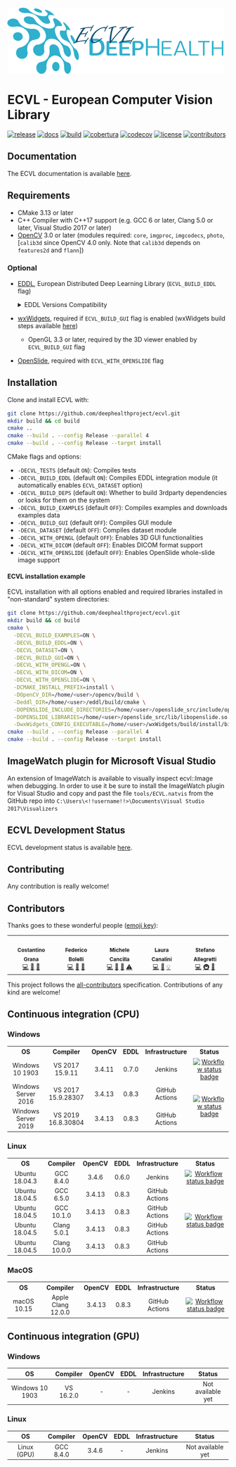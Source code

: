 
![ECVL](doc/logo/DEEPHEALTH_doxygen_logo_reduced.png)
# ECVL - European Computer Vision Library 
[![release](https://img.shields.io/github/v/release/deephealthproject/ecvl)](https://github.com/deephealthproject/ecvl/releases/latest/)
[![docs](https://readthedocs.org/projects/pip/badge/?version=latest&style=flat)](https://deephealthproject.github.io/ecvl/)
[![build](https://jenkins-master-deephealth-unix01.ing.unimore.it/badge/job/DeepHealth/job/ecvl/job/master/linux_end)](#CI)
[![cobertura](https://img.shields.io/jenkins/coverage/cobertura?jobUrl=https%3A%2F%2Fjenkins-master-deephealth-unix01.ing.unimore.it%2Fjob%2FDeepHealth%2Fjob%2Fecvl%2Fjob%2Fmaster%2F&label=cobertura)](https://jenkins-master-deephealth-unix01.ing.unimore.it/job/DeepHealth/job/ecvl/job/master/cobertura/)
[![codecov](https://codecov.io/gh/deephealthproject/ecvl/branch/master/graph/badge.svg)](https://codecov.io/gh/deephealthproject/ecvl)
[![license](https://img.shields.io/github/license/deephealthproject/ecvl)](https://github.com/deephealthproject/ecvl/blob/master/LICENSE)<!-- ALL-CONTRIBUTORS-BADGE:START - Do not remove or modify this section -->
[![contributors](https://img.shields.io/badge/all_contributors-5-orange.svg?style=flat)](#contributors)
<!-- ALL-CONTRIBUTORS-BADGE:END -->

## Documentation

The ECVL documentation is available [here](https://deephealthproject.github.io/ecvl/).

## Requirements
- CMake 3.13 or later
- C++ Compiler with C++17 support (e.g. GCC 6 or later, Clang 5.0 or later, Visual Studio 2017 or later)
- [OpenCV](https://opencv.org) 3.0 or later (modules required: `core`, `imgproc`, `imgcodecs`, `photo`, [`calib3d` since OpenCV 4.0 only. Note that `calib3d` depends on `features2d` and `flann`])

### Optional
- [EDDL](https://github.com/deephealthproject/eddl), European Distributed Deep Learning Library (`ECVL_BUILD_EDDL` flag)
  <details>
  <summary>
    EDDL Versions Compatibility
  </summary>
  <table>
    <thead>
      <tr>
        <th>ECVL</th>
        <th>EDDL</th>
      </tr>
    </thead>
    <tbody>
      <tr>
        <td>0.3.3</td>
        <td>0.9.1b</td>
      </tr>
      <tr>
        <td>0.3.2</td>
        <td>0.9.1b</td>
      </tr>
      <tr>
        <td>0.3.1</td>
        <td>0.8.3</td>
      </tr>
      <tr>
        <td>0.3.0</td>
        <td>0.8.0</td>
      </tr>
      <tr>
        <td>0.2.3</td>
        <td>0.6.0</td>
      </tr>
      <tr>
        <td>0.2.2</td>
        <td>0.6.0</td>
      </tr>
      <tr>
        <td>0.2.1</td>
        <td>0.4.3</td>
      </tr>
      <tr>
        <td>0.2.0</td>
        <td>0.4.3</td>
      </tr>
      <tr>
        <td>0.1.1</td>
        <td>0.4.2</td>
      </tr>
      <tr>
        <td>0.1.0</td>
        <td>0.3.1</td>
      </tr>
    </tbody>
  </table>
  </details>

- [wxWidgets](https://www.wxwidgets.org/), required if `ECVL_BUILD_GUI` flag is enabled (wxWidgets build steps available [here](https://github.com/deephealthproject/ecvl-applications/blob/master/README.md))
  - OpenGL 3.3 or later, required by the 3D viewer enabled by `ECVL_BUILD_GUI` flag
- [OpenSlide](https://github.com/openslide/openslide), required with `ECVL_WITH_OPENSLIDE` flag

## Installation
Clone and install ECVL with:
```bash
git clone https://github.com/deephealthproject/ecvl.git
mkdir build && cd build
cmake ..
cmake --build . --config Release --parallel 4
cmake --build . --config Release --target install
```

CMake flags and options:
- `-DECVL_TESTS` (default `ON`): Compiles tests
- `-DECVL_BUILD_EDDL` (default `ON`): Compiles EDDL integration module (it automatically enables `ECVL_DATASET` option)
- `-DECVL_BUILD_DEPS` (default `ON`): Whether to build 3rdparty dependencies or looks for them on the system
- `-DECVL_BUILD_EXAMPLES` (default `OFF`): Compiles examples and downloads examples data 
- `-DECVL_BUILD_GUI` (default `OFF`): Compiles GUI module
- `-DECVL_DATASET` (default `OFF`): Compiles dataset module
- `-DECVL_WITH_OPENGL` (default `OFF`): Enables 3D GUI functionalities
- `-DECVL_WITH_DICOM` (default `OFF`): Enables DICOM format support
- `-DECVL_WITH_OPENSLIDE` (default `OFF`): Enables OpenSlide whole-slide image support

#### ECVL installation example
ECVL installation with all options enabled and required libraries installed in "non-standard" system directories:
```bash
git clone https://github.com/deephealthproject/ecvl.git
mkdir build && cd build
cmake \
  -DECVL_BUILD_EXAMPLES=ON \
  -DECVL_BUILD_EDDL=ON \
  -DECVL_DATASET=ON \
  -DECVL_BUILD_GUI=ON \
  -DECVL_WITH_OPENGL=ON \
  -DECVL_WITH_DICOM=ON \
  -DECVL_WITH_OPENSLIDE=ON \
  -DCMAKE_INSTALL_PREFIX=install \
  -DOpenCV_DIR=/home/<user>/opencv/build \
  -Deddl_DIR=/home/<user>/eddl/build/cmake \
  -DOPENSLIDE_INCLUDE_DIRECTORIES=/home/<user>/openslide_src/include/openslide \
  -DOPENSLIDE_LIBRARIES=/home/<user>/openslide_src/lib/libopenslide.so \
  -DwxWidgets_CONFIG_EXECUTABLE=/home/<user>/wxWidgets/build/install/bin/wx-config ..
cmake --build . --config Release --parallel 4
cmake --build . --config Release --target install
```

## ImageWatch plugin for Microsoft Visual Studio

An extension of ImageWatch is available to visually inspect ecvl::Image when debugging. In order to use it be sure to install the ImageWatch plugin for Visual Studio and copy and past the file ```tools/ECVL.natvis``` from the GitHub repo into ```C:\Users\<!!username!!>\Documents\Visual Studio 2017\Visualizers```

## ECVL Development Status

ECVL development status is available [here](PROGRESS.md).

## Contributing

Any contribution is really welcome!

## Contributors

Thanks goes to these wonderful people ([emoji key](https://allcontributors.org/docs/en/emoji-key)):

<!-- ALL-CONTRIBUTORS-LIST:START - Do not remove or modify this section -->
<!-- prettier-ignore-start -->
<!-- markdownlint-disable -->
<table>
  <tr>
    <td align="center"><a href="https://github.com/CostantinoGrana"><img src="https://avatars2.githubusercontent.com/u/18437151?v=1" width="100px;" alt=""/><br /><sub><b>Costantino Grana</b></sub></a><br /><a href="https://github.com/deephealthproject/ecvl/commits?author=CostantinoGrana" title="Code">💻</a> <a href="#ideas-CostantinoGrana" title="Ideas, Planning, & Feedback">🤔</a> <a href="#tool-CostantinoGrana" title="Tools">🔧</a></td>
    <td align="center"><a href="https://github.com/prittt"><img src="https://avatars.githubusercontent.com/u/6863130?v=1" width="100px;" alt=""/><br /><sub><b>Federico Bolelli</b></sub></a><br /><a href="https://github.com/deephealthproject/ecvl/commits?author=prittt" title="Code">💻</a> <a href="https://github.com/deephealthproject/ecvl/commits?author=prittt" title="Documentation">📖</a> <a href="#tool-prittt" title="Tools">🔧</a></td>
    <td align="center"><a href="https://github.com/MicheleCancilla"><img src="https://avatars2.githubusercontent.com/u/22983812?v=1" width="100px;" alt=""/><br /><sub><b>Michele Cancilla</b></sub></a><br /><a href="https://github.com/deephealthproject/ecvl/commits?author=MicheleCancilla" title="Code">💻</a> <a href="https://github.com/deephealthproject/ecvl/pulls?q=is%3Apr+reviewed-by%3AMicheleCancilla" title="Reviewed Pull Requests">👀</a> <a href="#tool-MicheleCancilla" title="Tools">🔧</a> <a href="https://github.com/deephealthproject/ecvl/commits?author=MicheleCancilla" title="Tests">⚠️</a></td>
    <td align="center"><a href="https://github.com/lauracanalini"><img src="https://avatars.githubusercontent.com/u/44258837?v=1" width="100px;" alt=""/><br /><sub><b>Laura Canalini</b></sub></a><br /><a href="https://github.com/deephealthproject/ecvl/commits?author=lauracanalini" title="Code">💻</a> <a href="https://github.com/deephealthproject/ecvl/pulls?q=is%3Apr+reviewed-by%3Alauracanalini" title="Reviewed Pull Requests">👀</a> <a href="#example-lauracanalini" title="Examples">💡</a></td>
    <td align="center"><a href="https://github.com/stal12"><img src="https://avatars2.githubusercontent.com/u/34423515?v=1" width="100px;" alt=""/><br /><sub><b>Stefano Allegretti</b></sub></a><br /><a href="https://github.com/deephealthproject/ecvl/commits?author=stal12" title="Code">💻</a> <a href="#infra-stal12" title="Infrastructure (Hosting, Build-Tools, etc)">🚇</a> <a href="#tool-stal12" title="Tools">🔧</a></td>
  </tr>
</table>

<!-- markdownlint-enable -->
<!-- prettier-ignore-end -->
<!-- ALL-CONTRIBUTORS-LIST:END -->

This project follows the [all-contributors](https://allcontributors.org) specification.
Contributions of any kind are welcome!

## <a name="CI">Continuous integration (CPU)</a>

### Windows

<table>
  <tr>
    <th style="text-align:center">OS</th>
    <th style="text-align:center">Compiler</th>
    <th style="text-align:center">OpenCV</th>
    <th style="text-align:center">EDDL</th>
    <th style="text-align:center">Infrastructure</th>
    <th style="text-align:center">Status</th>
  </tr> 
  <tr>
    <td style="text-align:center">Windows 10 1903</td>
    <td style="text-align:center">VS 2017 15.9.11</td>
    <td style="text-align:center">3.4.11 </td>
    <td style="text-align:center">0.7.0</td>
    <td style="text-align:center">Jenkins</td>
    <td style="text-align:center"><a href="https://jenkins-master-deephealth-unix01.ing.unimore.it/job/DeepHealth/job/ecvl/job/master"><img src="https://jenkins-master-deephealth-unix01.ing.unimore.it/badge/job/DeepHealth/job/ecvl/job/master/windows_end" alt="Workflow status badge" loading="lazy" height="20"></a></td>
  </tr>
  <tr>
    <td style="text-align:center">Windows Server 2016</td>
    <td style="text-align:center">VS 2017 15.9.28307</td>
    <td style="text-align:center">3.4.13</td>
    <td style="text-align:center">0.8.3</td>
    <td style="text-align:center">GitHub Actions</td>
    <td style="text-align:center" rowspan="2"><a href="https://github.com/deephealthproject/ecvl/actions?query=workflow%3Awindows"><img src="https://github.com/deephealthproject/ecvl/workflows/windows/badge.svg" alt="Workflow status badge" loading="lazy" height="20"></a></td>
  </tr>
  <tr>
    <td style="text-align:center">Windows Server 2019</td>
    <td style="text-align:center">VS 2019 16.8.30804</td>
    <td style="text-align:center">3.4.13</td>
    <td style="text-align:center">0.8.3</td>
    <td style="text-align:center">GitHub Actions</td>
  </tr>
</table>

### Linux

<table>
  <tr>
    <th style="text-align:center">OS</th>
    <th style="text-align:center">Compiler</th>
    <th style="text-align:center">OpenCV</th>
    <th style="text-align:center">EDDL</th>
    <th style="text-align:center">Infrastructure</th>
    <th style="text-align:center">Status</th>
  </tr> 
  <tr>
    <td style="text-align:center">Ubuntu 18.04.3</td>
    <td style="text-align:center">GCC 8.4.0</td>
    <td style="text-align:center">3.4.6</td>
    <td style="text-align:center">0.6.0</td>
    <td style="text-align:center">Jenkins</td>
    <td style="text-align:center"><a href="https://jenkins-master-deephealth-unix01.ing.unimore.it/job/DeepHealth/job/ecvl/job/master"><img src="https://jenkins-master-deephealth-unix01.ing.unimore.it/badge/job/DeepHealth/job/ecvl/job/master/linux_end" alt="Workflow status badge" loading="lazy" height="20"></a></td>
  </tr>
  <tr>
    <td style="text-align:center">Ubuntu 18.04.5</td>
    <td style="text-align:center">GCC 6.5.0</td>
    <td style="text-align:center">3.4.13</td>
    <td style="text-align:center">0.8.3</td>
    <td style="text-align:center">GitHub Actions</td>
    <td style="text-align:center" rowspan="4"><a href="https://github.com/deephealthproject/ecvl/actions?query=workflow%3Alinux"><img src="https://github.com/deephealthproject/ecvl/workflows/linux/badge.svg" alt="Workflow status badge" loading="lazy" height="20"></a></td>
  </tr>
  <tr>
    <td style="text-align:center">Ubuntu 18.04.5</td>
    <td style="text-align:center">GCC 10.1.0</td>
    <td style="text-align:center">3.4.13</td>
    <td style="text-align:center">0.8.3</td>
    <td style="text-align:center">GitHub Actions</td>
  </tr>
  <tr>
    <td style="text-align:center">Ubuntu 18.04.5</td>
    <td style="text-align:center">Clang 5.0.1</td>
    <td style="text-align:center">3.4.13</td>
    <td style="text-align:center">0.8.3</td>
    <td style="text-align:center">GitHub Actions</td>
  </tr>
  <tr>
    <td style="text-align:center">Ubuntu 18.04.5</td>
    <td style="text-align:center">Clang 10.0.0</td>
    <td style="text-align:center">3.4.13</td>
    <td style="text-align:center">0.8.3</td>
    <td style="text-align:center">GitHub Actions</td>
  </tr>
</table>



### MacOS

<table>
  <tr>
    <th style="text-align:center">OS</th>
    <th style="text-align:center">Compiler</th>
    <th style="text-align:center">OpenCV</th>
    <th style="text-align:center">EDDL</th>
    <th style="text-align:center">Infrastructure</th>
    <th style="text-align:center">Status</th>
  </tr> 
  <tr>
    <td style="text-align:center">macOS 10.15</td>
    <td style="text-align:center">Apple Clang 12.0.0</td>
    <td style="text-align:center">3.4.13</td>
    <td style="text-align:center">0.8.3</td>
    <td style="text-align:center">GitHub Actions</td>
    <td style="text-align:center" rowspan="4"><a href="https://github.com/deephealthproject/ecvl/actions?query=workflow%3Amacos"><img src="https://github.com/deephealthproject/ecvl/workflows/macos/badge.svg" alt="Workflow status badge" loading="lazy" height="20"></a></td>
  </tr>
</table>


## <a name="CI">Continuous integration (GPU)</a> 

### Windows

|   OS    |  Compiler  | OpenCV | EDDL |Infrastructure | Status | 
|:-------:|:----------:|:------:|:------:|:------:|:------:|
| Windows 10 1903 | VS 16.2.0 | - | - | Jenkins |  Not available yet        |

### Linux

|   OS    |  Compiler  | OpenCV | EDDL | Infrastructure | Status | 
|:-------:|:----------:|:------:|:------:|:------:|:------:|
| Linux (GPU)   | GCC 8.4.0  | 3.4.6  | - | Jenkins | Not available yet        |

